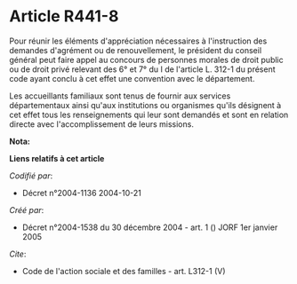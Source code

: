 # Article R441-8

Pour réunir les éléments d'appréciation nécessaires à l'instruction des demandes d'agrément ou de renouvellement, le
président du conseil général peut faire appel au concours de personnes morales de droit public ou de droit privé relevant des
6° et 7° du I de l'article L. 312-1 du présent code ayant conclu à cet effet une convention avec le département. 

Les accueillants familiaux sont tenus de fournir aux services départementaux ainsi qu'aux institutions ou organismes qu'ils
désignent à cet effet tous les renseignements qui leur sont demandés et sont en relation directe avec l'accomplissement de
leurs missions.

**Nota:**



**Liens relatifs à cet article**

_Codifié par_:

  - Décret n°2004-1136 2004-10-21

_Créé par_:

  - Décret n°2004-1538 du 30 décembre 2004 - art. 1 () JORF 1er janvier 2005

_Cite_:

  - Code de l'action sociale et des familles - art. L312-1 (V)
